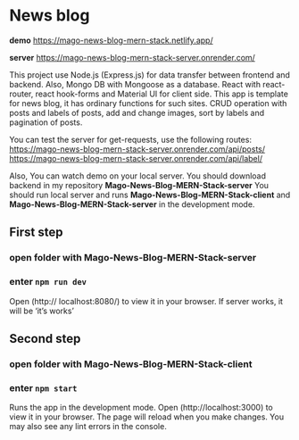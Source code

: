 # News blog

**demo**
https://mago-news-blog-mern-stack.netlify.app/

**server**
https://mago-news-blog-mern-stack-server.onrender.com/

This project use Node.js (Express.js)  for data transfer between frontend and backend. Also, Mongo DB with Mongoose as a database. 
React with react-router, react hook-forms and Material UI for client side.
This app is template for news blog, it has ordinary functions for such sites. CRUD operation with posts and labels of posts, add and change images, sort by labels and pagination of posts.

You can test the server for get-requests, use the following routes:
https://mago-news-blog-mern-stack-server.onrender.com/api/posts/
https://mago-news-blog-mern-stack-server.onrender.com/api/label/

Also, You can watch demo on your local server.
You should download backend in my repository 
**Mago-News-Blog-MERN-Stack-server**
You should run local server and runs **Mago-News-Blog-MERN-Stack-client** and 
**Mago-News-Blog-MERN-Stack-server** in the development mode.

## First step
### open folder with **Mago-News-Blog-MERN-Stack-server**
### enter ` npm run dev `
Open (http:// localhost:8080/) to view it in your browser.
If server works, it will be ‘it’s works’

## Second step
### open folder with **Mago-News-Blog-MERN-Stack-client**
### enter `npm start`
Runs the app in the development mode.
Open (http://localhost:3000) to view it in your browser.
The page will reload when you make changes.
You may also see any lint errors in the console.
